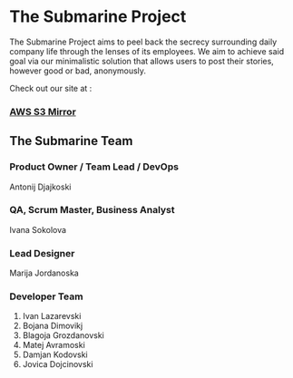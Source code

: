 # The Submarine Project

The Submarine Project aims to peel back the secrecy surrounding daily company life through the lenses of its employees. We aim to achieve said goal via our minimalistic solution that allows users to post their stories, however good or bad, anonymously.

Check out our site at :

### [AWS S3 Mirror](http://thesubmarineproject.s3-website.eu-central-1.amazonaws.com)

## The Submarine Team

### Product Owner / Team Lead / DevOps

Antonij Djajkoski

### QA, Scrum Master, Business Analyst

Ivana Sokolova

### Lead Designer

Marija Jordanoska

### Developer Team

1. Ivan Lazarevski
2. Bojana Dimovikj
3. Blagoja Grozdanovski
4. Matej Avramoski
5. Damjan Kodovski
6. Jovica Dojcinovski
